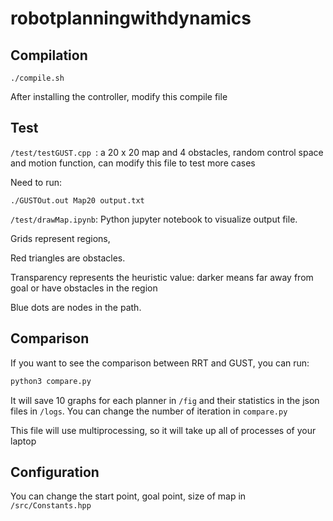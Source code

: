 # robotplanningwithdynamics

## Compilation

```shell
./compile.sh
```

After installing the controller, modify this compile file

## Test

`/test/testGUST.cpp `: a 20 x 20 map and 4 obstacles, random control space and motion function, can modify this file to test more cases

Need to run:

```shell
./GUSTOut.out Map20 output.txt
```

`/test/drawMap.ipynb`: Python jupyter notebook to visualize output file.

Grids represent regions,

Red triangles are obstacles.

Transparency represents the heuristic value: darker means far away from goal or have obstacles in the region

Blue dots are nodes in the path.

## Comparison

If you want to see the comparison between RRT and GUST, you can run:

```sh
python3 compare.py
```

It will save 10 graphs for each planner in `/fig` and their statistics in the json files in `/logs`. You can change the number of iteration in `compare.py`

This file will use multiprocessing, so it will take up all of processes of your laptop

## Configuration

You can change the start point, goal point, size of map in `/src/Constants.hpp`
